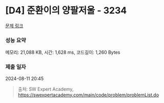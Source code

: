 # [D4] 준환이의 양팔저울 - 3234 

[문제 링크](https://swexpertacademy.com/main/code/problem/problemDetail.do?contestProbId=AWAe7XSKfUUDFAUw) 

### 성능 요약

메모리: 21,088 KB, 시간: 1,628 ms, 코드길이: 1,260 Bytes

### 제출 일자

2024-08-11 20:45



> 출처: SW Expert Academy, https://swexpertacademy.com/main/code/problem/problemList.do